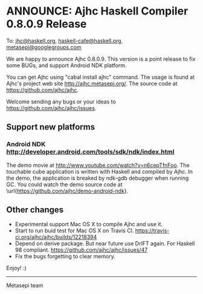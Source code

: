 # ANNOUNCE: Ajhc Haskell Compiler 0.8.0.9 Release
To: jhc@haskell.org, haskell-cafe@haskell.org, metasepi@googlegroups.com

We are happy to announce Ajhc 0.8.0.9.
This version is a point release to fix some BUGs, and support Android NDK platform.

You can get Ajhc using "cabal install ajhc" command.
The usage is found at Ajhc's project web site http://ajhc.metasepi.org/.
The source code at https://github.com/ajhc/ajhc.

Welcome sending any bugs or your ideas to https://github.com/ajhc/ajhc/issues.

## Support new platforms

### Android NDK http://developer.android.com/tools/sdk/ndk/index.html

The demo movie at http://www.youtube.com/watch?v=n6cepTfnFoo.
The touchable cube application is written with Haskell and compiled by Ajhc.
In the demo, the application is breaked by ndk-gdb debugger when running GC.
You could watch the demo source code at \url{https://github.com/ajhc/demo-android-ndk}.

## Other changes

* Experimental support Mac OS X to compile Ajhc and use it.
* Start to run buid test for Mac OS X on Travis CI.
  https://travis-ci.org/ajhc/ajhc/builds/12218394
* Depend on derive package. But near future use DrIFT again. For Haskell 98 compliant.
  https://github.com/ajhc/ajhc/issues/47
* Fix the bugs forgetting to clear memory.

Enjoy! :)
- - -
Metasepi team
